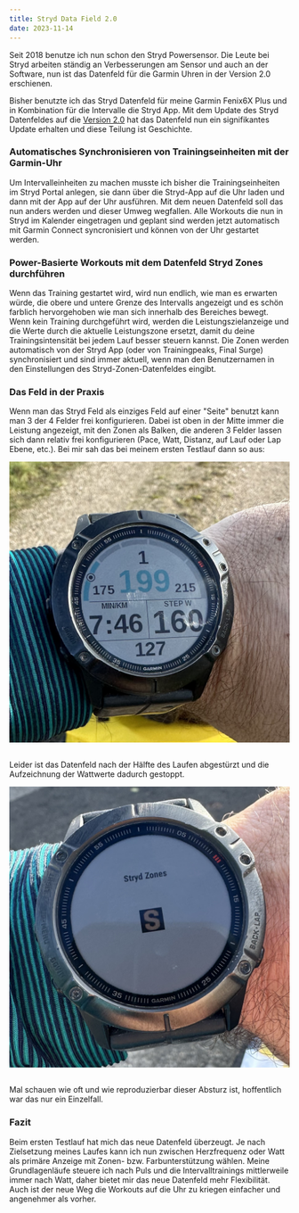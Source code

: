 ```yaml
---
title: Stryd Data Field 2.0
date: 2023-11-14
---
```


Seit 2018 benutze ich nun schon den Stryd Powersensor. Die Leute bei Stryd arbeiten ständig an Verbesserungen am Sensor und auch an der Software, nun ist das Datenfeld für die Garmin Uhren in der Version 2.0 erschienen.

Bisher benutzte ich das Stryd Datenfeld für meine Garmin Fenix6X Plus und in Kombination für die Intervalle die Stryd App. Mit dem Update des Stryd Datenfeldes auf die [Version 2.0](https://blog.stryd.com/2023/11/14/native-power-based-workouts-on-garmin-watch/) hat das Datenfeld nun ein signifikantes Update erhalten und diese Teilung ist Geschichte.

### Automatisches Synchronisieren von Trainingseinheiten mit der Garmin-Uhr

Um Intervalleinheiten zu machen musste ich bisher die Trainingseinheiten im Stryd Portal anlegen, sie dann über die Stryd-App auf die Uhr laden und dann mit der App auf der Uhr ausführen. Mit dem neuen Datenfeld soll das nun anders werden und dieser Umweg wegfallen. Alle Workouts die nun in Stryd im Kalender eingetragen und geplant sind werden jetzt automatisch mit Garmin Connect syncronisiert und können von der Uhr gestartet werden.

### Power-Basierte Workouts mit dem Datenfeld Stryd Zones durchführen

Wenn das Training gestartet wird, wird nun endlich, wie man es erwarten würde, die obere und untere Grenze des Intervalls angezeigt und es schön farblich hervorgehoben wie man sich innerhalb des Bereiches bewegt. Wenn kein Training durchgeführt wird, werden die Leistungszielanzeige und die Werte durch die aktuelle Leistungszone ersetzt, damit du deine Trainingsintensität bei jedem Lauf besser steuern kannst. Die Zonen werden automatisch von der Stryd App (oder von Trainingpeaks, Final Surge) synchronisiert und sind immer aktuell, wenn man den Benutzernamen in den Einstellungen des Stryd-Zonen-Datenfeldes eingibt.

### Das Feld in der Praxis

Wenn man das Stryd Feld als einziges Feld auf einer "Seite" benutzt kann man 3 der 4 Felder frei konfigurieren. Dabei ist oben in der Mitte immer die Leistung angezeigt, mit den Zonen als Balken, die anderen 3 Felder lassen sich dann relativ frei konfigurieren (Pace, Watt, Distanz, auf Lauf oder Lap Ebene, etc.). Bei mir sah das bei meinem ersten Testlauf dann so aus:

[<img src='/assets/images/2023/Stryd_Layout.jpg' class='w-4/5' align='center' />](/assets/images/2023/Stryd_Layout.jpg)<br><br>

Leider ist das Datenfeld nach der Hälfte des Laufen abgestürzt und die Aufzeichnung der Wattwerte dadurch gestoppt.

[<img src='/assets/images/2023/Stryd_crash.jpg' class='w-4/5' align='center' />](/assets/images/2023/Stryd_crash.jpg)<br><br>

Mal schauen wie oft und wie reproduzierbar dieser Absturz ist, hoffentlich war das nur ein Einzelfall.

### Fazit

Beim ersten Testlauf hat mich das neue Datenfeld überzeugt. Je nach Zielsetzung meines Laufes kann ich nun zwischen Herzfrequenz oder Watt als primäre Anzeige mit Zonen- bzw. Farbunterstützung wählen. Meine Grundlagenläufe steuere ich nach Puls und die Intervalltrainings mittlerweile immer nach Watt, daher bietet mir das neue Datenfeld mehr Flexibilität. Auch ist der neue Weg die Workouts auf die Uhr zu kriegen einfacher und angenehmer als vorher.

<br>
